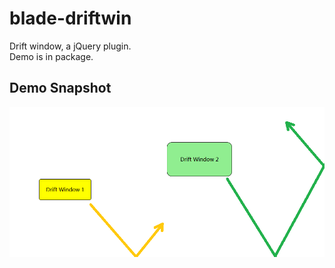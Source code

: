 blade-driftwin
==============
Drift window, a jQuery plugin.<br/>
Demo is in package.

Demo Snapshot
--------------
![github](https://raw.githubusercontent.com/panfeng-pf/blade-driftwin/master/snapshot/examples.png "blade-driftwin")
